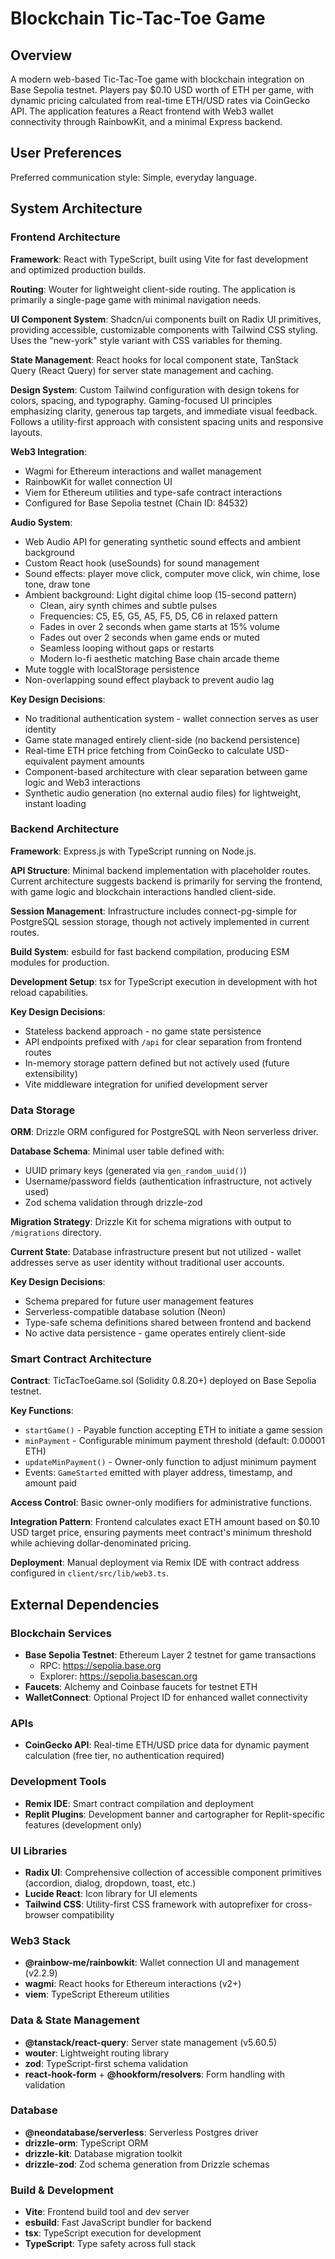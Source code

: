 # Blockchain Tic-Tac-Toe Game

## Overview

A modern web-based Tic-Tac-Toe game with blockchain integration on Base Sepolia testnet. Players pay $0.10 USD worth of ETH per game, with dynamic pricing calculated from real-time ETH/USD rates via CoinGecko API. The application features a React frontend with Web3 wallet connectivity through RainbowKit, and a minimal Express backend.

## User Preferences

Preferred communication style: Simple, everyday language.

## System Architecture

### Frontend Architecture

**Framework**: React with TypeScript, built using Vite for fast development and optimized production builds.

**Routing**: Wouter for lightweight client-side routing. The application is primarily a single-page game with minimal navigation needs.

**UI Component System**: Shadcn/ui components built on Radix UI primitives, providing accessible, customizable components with Tailwind CSS styling. Uses the "new-york" style variant with CSS variables for theming.

**State Management**: React hooks for local component state, TanStack Query (React Query) for server state management and caching.

**Design System**: Custom Tailwind configuration with design tokens for colors, spacing, and typography. Gaming-focused UI principles emphasizing clarity, generous tap targets, and immediate visual feedback. Follows a utility-first approach with consistent spacing units and responsive layouts.

**Web3 Integration**: 
- Wagmi for Ethereum interactions and wallet management
- RainbowKit for wallet connection UI
- Viem for Ethereum utilities and type-safe contract interactions
- Configured for Base Sepolia testnet (Chain ID: 84532)

**Audio System**: 
- Web Audio API for generating synthetic sound effects and ambient background
- Custom React hook (useSounds) for sound management
- Sound effects: player move click, computer move click, win chime, lose tone, draw tone
- Ambient background: Light digital chime loop (15-second pattern)
  - Clean, airy synth chimes and subtle pulses
  - Frequencies: C5, E5, G5, A5, F5, D5, C6 in relaxed pattern
  - Fades in over 2 seconds when game starts at 15% volume
  - Fades out over 2 seconds when game ends or muted
  - Seamless looping without gaps or restarts
  - Modern lo-fi aesthetic matching Base chain arcade theme
- Mute toggle with localStorage persistence
- Non-overlapping sound effect playback to prevent audio lag

**Key Design Decisions**:
- No traditional authentication system - wallet connection serves as user identity
- Game state managed entirely client-side (no backend persistence)
- Real-time ETH price fetching from CoinGecko to calculate USD-equivalent payment amounts
- Component-based architecture with clear separation between game logic and Web3 interactions
- Synthetic audio generation (no external audio files) for lightweight, instant loading

### Backend Architecture

**Framework**: Express.js with TypeScript running on Node.js.

**API Structure**: Minimal backend implementation with placeholder routes. Current architecture suggests backend is primarily for serving the frontend, with game logic and blockchain interactions handled client-side.

**Session Management**: Infrastructure includes connect-pg-simple for PostgreSQL session storage, though not actively implemented in current routes.

**Build System**: esbuild for fast backend compilation, producing ESM modules for production.

**Development Setup**: tsx for TypeScript execution in development with hot reload capabilities.

**Key Design Decisions**:
- Stateless backend approach - no game state persistence
- API endpoints prefixed with `/api` for clear separation from frontend routes
- In-memory storage pattern defined but not actively used (future extensibility)
- Vite middleware integration for unified development server

### Data Storage

**ORM**: Drizzle ORM configured for PostgreSQL with Neon serverless driver.

**Database Schema**: Minimal user table defined with:
- UUID primary keys (generated via `gen_random_uuid()`)
- Username/password fields (authentication infrastructure, not actively used)
- Zod schema validation through drizzle-zod

**Migration Strategy**: Drizzle Kit for schema migrations with output to `/migrations` directory.

**Current State**: Database infrastructure present but not utilized - wallet addresses serve as user identity without traditional user accounts.

**Key Design Decisions**:
- Schema prepared for future user management features
- Serverless-compatible database solution (Neon)
- Type-safe schema definitions shared between frontend and backend
- No active data persistence - game operates entirely client-side

### Smart Contract Architecture

**Contract**: TicTacToeGame.sol (Solidity 0.8.20+) deployed on Base Sepolia testnet.

**Key Functions**:
- `startGame()` - Payable function accepting ETH to initiate a game session
- `minPayment` - Configurable minimum payment threshold (default: 0.00001 ETH)
- `updateMinPayment()` - Owner-only function to adjust minimum payment
- Events: `GameStarted` emitted with player address, timestamp, and amount paid

**Access Control**: Basic owner-only modifiers for administrative functions.

**Integration Pattern**: Frontend calculates exact ETH amount based on $0.10 USD target price, ensuring payments meet contract's minimum threshold while achieving dollar-denominated pricing.

**Deployment**: Manual deployment via Remix IDE with contract address configured in `client/src/lib/web3.ts`.

## External Dependencies

### Blockchain Services

- **Base Sepolia Testnet**: Ethereum Layer 2 testnet for game transactions
  - RPC: https://sepolia.base.org
  - Explorer: https://sepolia.basescan.org
- **Faucets**: Alchemy and Coinbase faucets for testnet ETH
- **WalletConnect**: Optional Project ID for enhanced wallet connectivity

### APIs

- **CoinGecko API**: Real-time ETH/USD price data for dynamic payment calculation (free tier, no authentication required)

### Development Tools

- **Remix IDE**: Smart contract compilation and deployment
- **Replit Plugins**: Development banner and cartographer for Replit-specific features (development only)

### UI Libraries

- **Radix UI**: Comprehensive collection of accessible component primitives (accordion, dialog, dropdown, toast, etc.)
- **Lucide React**: Icon library for UI elements
- **Tailwind CSS**: Utility-first CSS framework with autoprefixer for cross-browser compatibility

### Web3 Stack

- **@rainbow-me/rainbowkit**: Wallet connection UI and management (v2.2.9)
- **wagmi**: React hooks for Ethereum interactions (v2+)
- **viem**: TypeScript Ethereum utilities

### Data & State Management

- **@tanstack/react-query**: Server state management (v5.60.5)
- **wouter**: Lightweight routing library
- **zod**: TypeScript-first schema validation
- **react-hook-form** + **@hookform/resolvers**: Form handling with validation

### Database

- **@neondatabase/serverless**: Serverless Postgres driver
- **drizzle-orm**: TypeScript ORM
- **drizzle-kit**: Database migration toolkit
- **drizzle-zod**: Zod schema generation from Drizzle schemas

### Build & Development

- **Vite**: Frontend build tool and dev server
- **esbuild**: Fast JavaScript bundler for backend
- **tsx**: TypeScript execution for development
- **TypeScript**: Type safety across full stack